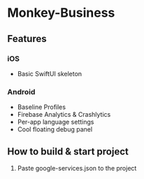 # Monkey-Business

## Features
### iOS
- Basic SwiftUI skeleton
### Android
- Baseline Profiles
- Firebase Analytics & Crashlytics
- Per-app language settings
- Cool floating debug panel

## How to build & start project
1. Paste google-services.json to the project